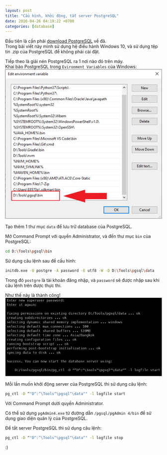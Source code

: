 ```yaml
---
layout: post
title: "Cấu hình, khởi động, tắt server PostgreSQL"
date: 2016-04-26 04:19:22 +0700
categories: [database]
---
```


Đầu tiên là cần phải [download PostgreSQL](https://www.enterprisedb.com/download-postgresql-binaries) về đã.  
Trong bài viết này mình sử dụng hệ điều hành Windows 10, và sử dụng tệp tin .zip của PostgreSQL để không phải cài đặt.

Tiếp theo là giải nén PostgreSQL ra 1 nơi nào đó trên máy.  
Khai báo PostgreSQL trong `Evironment Variables` của Windows:  
![](/static/img/posts/Variables-2019-12-21.png)

Tạo thêm 1 thư mục `data` để lưu trữ database của PostgreSQL.

Mở Command Prompt với quyền Administrator, và đến thư mục `bin` của PostgreSQL:

```bash
cd D:\Tools\pgsql\bin
```

Sử dụng câu lệnh sau để cấu hình:

```bash
initdb.exe -U postgre -A password -E utf8 -W -D D:\Tools\pgsql\data
```

Trong đó `postgre` là tài khoản đăng nhập, và `password` sẽ được nhập sau khi câu lệnh trên được thực thi.

Như thế này là thành công!
![](/static/img/posts/Success-2019-12-21.png)

Mỗi lần muốn khởi động server của PostgreSQL thì sử dụng câu lệnh:

```bash
pg_ctl -D ^"D^:^\Tools^\pgsql^\data^" -l logfile start
```

Với Command Prompt dưới quyền Administrator.

Có thể sử dụng `pgAdmin4.exe` từ đường dẫn `/pgsql/pgAdmin 4/bin` để sử dụng giao diện quản lý của PostgreSQL.

Để tắt server PostgreSQL thì sử dụng câu lệnh:

```bash
pg_ctl -D ^"D^:^\Tools^\pgsql^\data^" -l logfile stop
```

:)

